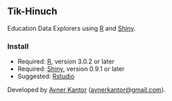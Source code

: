 ## Tik-Hinuch
Education Data Explorers using [R](http://www.r-project.org/) and [Shiny](http://www.rstudio.com/shiny/).  

### Install 

- Required: [R](http://cran.rstudio.com/), version 3.0.2 or later
- Required: [Shiny](http://www.rstudio.com/shiny/), version 0.9.1 or later
- Suggested: [Rstudio](http://www.rstudio.com/ide/download/)



Developed by [Avner Kantor](http://www.avnerkantor.com) (avnerkantor@gmail.com).